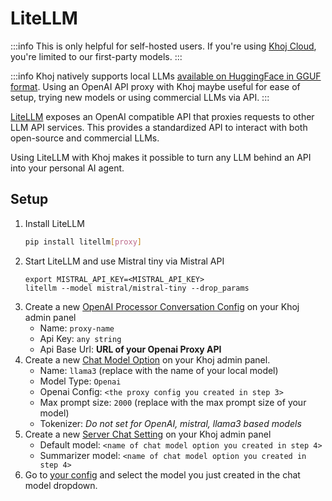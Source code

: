# LiteLLM
:::info
This is only helpful for self-hosted users. If you're using [Khoj Cloud](https://app.khoj.dev), you're limited to our first-party models.
:::

:::info
Khoj natively supports local LLMs [available on HuggingFace in GGUF format](https://huggingface.co/models?library=gguf). Using an OpenAI API proxy with Khoj maybe useful for ease of setup, trying new models or using commercial LLMs via API.
:::

[LiteLLM](https://docs.litellm.ai/docs/proxy/quick_start) exposes an OpenAI compatible API that proxies requests to other LLM API services. This provides a standardized API to interact with both open-source and commercial LLMs.

Using LiteLLM with Khoj makes it possible to turn any LLM behind an API into your personal AI agent.

## Setup
1. Install LiteLLM
   ```bash
   pip install litellm[proxy]
   ```
2. Start LiteLLM and use Mistral tiny via Mistral API
   ```
   export MISTRAL_API_KEY=<MISTRAL_API_KEY>
   litellm --model mistral/mistral-tiny --drop_params
   ```
3. Create a new [OpenAI Processor Conversation Config](http://localhost:42110/server/admin/database/openaiprocessorconversationconfig/add) on your Khoj admin panel
   - Name: `proxy-name`
   - Api Key: `any string`
   - Api Base Url: **URL of your Openai Proxy API**
4. Create a new [Chat Model Option](http://localhost:42110/server/admin/database/chatmodeloptions/add) on your Khoj admin panel.
   - Name: `llama3` (replace with the name of your local model)
   - Model Type: `Openai`
   - Openai Config: `<the proxy config you created in step 3>`
   - Max prompt size: `2000` (replace with the max prompt size of your model)
   - Tokenizer: *Do not set for OpenAI, mistral, llama3 based models*
5. Create a new [Server Chat Setting](http://localhost:42110/server/admin/database/serverchatsettings/add/) on your Khoj admin panel
   - Default model: `<name of chat model option you created in step 4>`
   - Summarizer model: `<name of chat model option you created in step 4>`
6. Go to [your config](http://localhost:42110/settings) and select the model you just created in the chat model dropdown.
